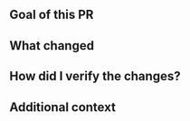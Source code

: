 ## Goal of this PR
<!-- Clearly describe the purpose of this documentation update. For example: fixing typos, improving clarity, adding missing information, updating examples, or restructuring content. -->

## What changed
<!-- Summarize the key updates made in this PR. For example: added new section, reorganized headings, clarified instructions, added links or visuals, etc. -->

## How did I verify the changes?
<!-- Describe how you reviewed or validated your documentation updates. For example: checked rendering in preview, verified links, ensured examples run correctly, confirmed consistency with related docs, etc. -->

## Additional context
<!-- Add any extra details reviewers might need to understand the update. For example: related issues, docs that may need similar updates, screenshots, or design discussions. -->